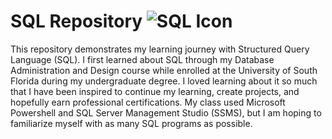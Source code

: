 # SQL Repository <img src="https://img.icons8.com/search" alt="SQL Icon" align=right/>

This repository demonstrates my learning journey with Structured Query Language (SQL). I first learned about SQL through my Database Administration and Design course while enrolled at the University of South Florida during my undergraduate degree. I loved learning about it so much that I have been inspired to continue my learning, create projects, and hopefully earn professional certifications. My class used Microsoft Powershell and SQL Server Management Studio (SSMS), but I am hoping to familiarize myself with as many SQL programs as possible.
